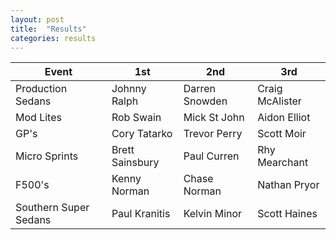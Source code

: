 ```yaml
---
layout: post
title:  "Results"
categories: results
---
```


| Event         | 1st           | 2nd   | 3rd     |
| ------------- |-------------  | ----- | ------- |
| Production Sedans |	Johnny Ralph	| Darren Snowden	| Craig McAlister |
| Mod Lites	| Rob Swain	| Mick St John	| Aidon Elliot |
| GP's	| Cory Tatarko	| Trevor Perry	| Scott Moir |
| Micro Sprints	| Brett Sainsbury	| Paul Curren	| Rhy Mearchant |
| F500's	| Kenny Norman	| Chase Norman	| Nathan Pryor |
| Southern Super Sedans |	Paul Kranitis	| Kelvin Minor	| Scott Haines |

